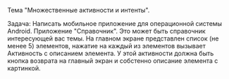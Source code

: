 Тема "Множественные активности и интенты".

Задача:
Написать мобильное приложение для операционной системы Android.
Приложение "Справочник". Это может быть справочник интересующей вас темы.
На главном экране представлен список (не менее 5) элементов, 
нажатие на каждый из элементов вызывает Активность с описанием элемента. 
У этой активности должна быть кнопка возврата на главный экран и собстенно описание элемента с картинкой.
